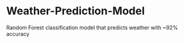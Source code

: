 # Weather-Prediction-Model
Random Forest classification model that predicts weather with ~92% accuracy
